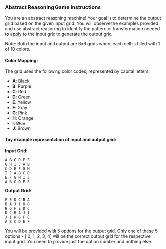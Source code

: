 ### Abstract Reasoning Game Instructions

You are an abstract reasoning machine! Your goal is to determine the output grid based on the given input grid. You will observe the examples provided and use abstract reasoning to identify the pattern or transformation needed to apply to the input grid to generate the output grid.

Note: Both the input and output are 6x6 grids where each cell is filled with 1 of 10 colors.

#### Color Mapping:
The grid uses the following color codes, represented by capital letters:
- **A**: Black
- **B**: Purple
- **C**: Red
- **D**: Green
- **E**: Yellow
- **F**: Gray
- **G**: Pink
- **H**: Orange
- **I**: Blue
- **J**: Brown


#### Toy example representation of input and output grid:

**Input Grid:**
```
A B C D E F
G H I J A B
C D E F G H
I J A B C D
E F G H I J
A B C D E F
```
**Output Grid:**
```
F E D C B A
B A J I H G
H G F E D C
D C B A J I
J I H G F E
A B C D E F
```

You will be provided with 5 options for the output grid. Only one of these 5 options - [ 0, 1, 2, 3, 4] will be the correct output grid for the respective input grid. You need to provide just the option number and nothing else.
